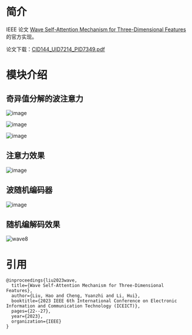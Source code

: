 # 简介
IEEE 论文 [Wave Self-Attention Mechanism for Three-Dimensional Features ](https://ieeexplore.ieee.org/abstract/document/10245724) 的官方实现。

论文下载：[CID144_UID7214_PID7349.pdf](CID144_UID7214_PID7349.pdf)


# 模块介绍
## 奇异值分解的波注意力

![image](https://user-images.githubusercontent.com/33023091/218280149-6f7c67ef-eb25-4c05-841e-862ad64839c6.png)

![image](https://user-images.githubusercontent.com/33023091/218280222-f36bdb44-7574-4964-8bc8-dbb194a11422.png)

![image](https://user-images.githubusercontent.com/33023091/218280233-2e4a846b-2c25-41a4-b1b8-e94a48bcdfa5.png)


## 注意力效果

![image](https://user-images.githubusercontent.com/33023091/218280194-7119406a-3a33-467b-a962-38e7e2fad13c.png)


## 波随机编码器

![image](https://user-images.githubusercontent.com/33023091/218280181-c64764b9-96e0-445b-86ca-96dc0eea16f2.png)


## 随机编解码效果

![wave8](https://user-images.githubusercontent.com/33023091/220224965-e97ad1f7-cfb9-40f0-9f50-d95da02861cf.png)

# 引用
```
@inproceedings{liu2023wave,
  title={Wave Self-Attention Mechanism for Three-Dimensional Features},
  author={Liu, Hao and Cheng, Yuanzhi and Li, Hui},
  booktitle={2023 IEEE 6th International Conference on Electronic Information and Communication Technology (ICEICT)},
  pages={22--27},
  year={2023},
  organization={IEEE}
}
```
